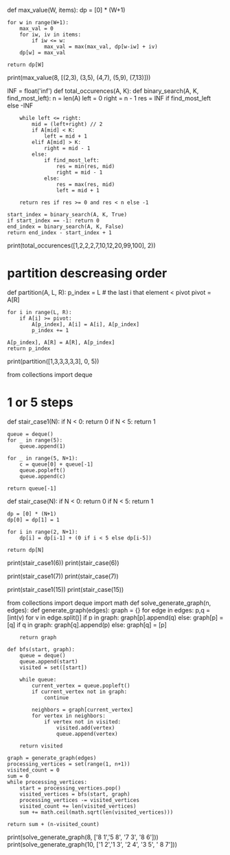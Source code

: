 def max_value(W, items):
    dp = [0] * (W+1)

    for w in range(W+1):
        max_val = 0
        for iw, iv in items:
            if iw <= w:
                max_val = max(max_val, dp[w-iw] + iv)
        dp[w] = max_val
    
    return dp[W]


print(max_value(8, [(2,3), (3,5), (4,7), (5,9), (7,13)]))

INF = float('inf')
def total_occurences(A, K):
    def binary_search(A, K, find_most_left):
        n = len(A) 
        left = 0 
        right = n - 1
        res = INF if find_most_left else -INF

        while left <= right:
            mid = (left+right) // 2
            if A[mid] < K:
                left = mid + 1 
            elif A[mid] > K:
                right = mid - 1
            else:
                if find_most_left:
                    res = min(res, mid)
                    right = mid - 1
                else:
                    res = max(res, mid)
                    left = mid + 1
                
        return res if res >= 0 and res < n else -1

    start_index = binary_search(A, K, True)
    if start_index == -1: return 0
    end_index = binary_search(A, K, False)
    return end_index - start_index + 1

print(total_occurences([1,2,2,2,7,10,12,20,99,100], 2))

# partition descreasing order
def partition(A, L, R):
    p_index = L # the last i that element < pivot
    pivot = A[R]

    for i in range(L, R):
        if A[i] >= pivot:
            A[p_index], A[i] = A[i], A[p_index]
            p_index += 1

    A[p_index], A[R] = A[R], A[p_index]
    return p_index

print(partition([1,3,3,3,3,3], 0, 5))

from collections import deque
# 1 or 5 steps
def stair_case1(N):
    if N < 0:
        return 0
    if N < 5:
        return 1

    queue = deque()
    for _ in range(5):
        queue.append(1)

    for _ in range(5, N+1):
        c = queue[0] + queue[-1]
        queue.popleft()
        queue.append(c)

    return queue[-1]

def stair_case(N):
    if N < 0:
        return 0
    if N < 5:
        return 1

    dp = [0] * (N+1)
    dp[0] = dp[1] = 1

    for i in range(2, N+1):
        dp[i] = dp[i-1] + (0 if i < 5 else dp[i-5])

    return dp[N]


print(stair_case1(6))
print(stair_case(6))

print(stair_case1(7))
print(stair_case(7))

print(stair_case1(15))
print(stair_case(15))

from collections import deque
import math
def solve_generate_graph(n, edges): 
    def generate_graph(edges):
        graph = {}
        for edge in edges:
            p,q = [int(v) for v in edge.split()] 
            if p in graph:
                graph[p].append(q)
            else:
                graph[p] = [q]
            if q in graph:
                graph[q].append(p)
            else:
                graph[q] = [p]

        return graph
    
    def bfs(start, graph):
        queue = deque()
        queue.append(start)
        visited = set([start])

        while queue:
            current_vertex = queue.popleft()
            if current_vertex not in graph:
                continue
            
            neighbors = graph[current_vertex]
            for vertex in neighbors:
                if vertex not in visited: 
                    visited.add(vertex)
                    queue.append(vertex)

        return visited

    graph = generate_graph(edges)
    processing_vertices = set(range(1, n+1))
    visited_count = 0
    sum = 0
    while processing_vertices:
        start = processing_vertices.pop()
        visited_vertices = bfs(start, graph)
        processing_vertices -= visited_vertices
        visited_count += len(visited_vertices)
        sum += math.ceil(math.sqrt(len(visited_vertices)))

    return sum + (n-visited_count)

print(solve_generate_graph(8, ['8 1','5 8', '7 3', '8 6']))
print(solve_generate_graph(10, ['1 2','1 3', '2 4', '3 5', ' 8 7']))